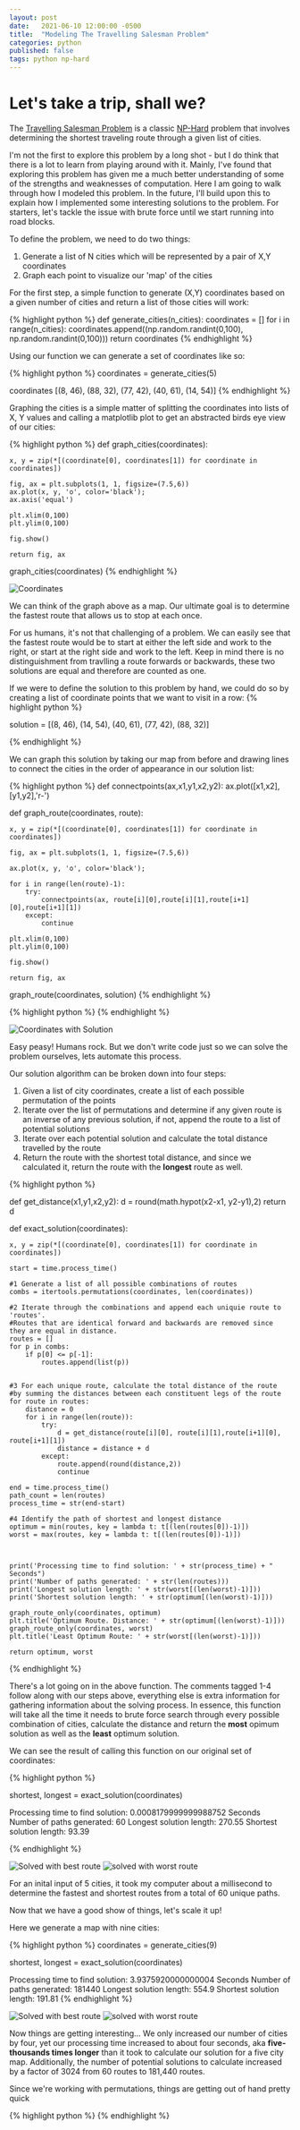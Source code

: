 ```yaml
---
layout: post
date:   2021-06-10 12:00:00 -0500
title:  "Modeling The Travelling Salesman Problem"
categories: python
published: false
tags: python np-hard
---
```


# Let's take a trip, shall we?

The [Travelling Salesman Problem][tsp-wiki] is a classic [NP-Hard][nphard-wiki] problem that involves determining the shortest traveling route through a given list of cities. 

I'm not the first to explore this problem by a long shot - but I do think that there is a lot to learn from playing around with it. Mainly, I've found that exploring this problem has given me a much better understanding of some of the strengths and weaknesses of computation. Here I am going to walk through how I modeled this problem. In the future, I'll build upon this to explain how I implemented some interesting solutions to the problem. For starters, let's tackle the issue with brute force until we start running into road blocks.

To define the problem, we need to do two things:
1. Generate a list of N cities which will be represented by a pair of X,Y coordinates
2. Graph each point to visualize our 'map' of the cities

For the first step, a simple function to generate (X,Y) coordinates based on a given number of cities and return a list of those cities will work:

{% highlight python %}
def generate_cities(n_cities):
    coordinates = []
    for i in range(n_cities):
        coordinates.append((np.random.randint(0,100), np.random.randint(0,100)))
    return coordinates
{% endhighlight %}

Using our function we can generate a set of coordinates like so:

{% highlight python %}
coordinates = generate_cities(5)

coordinates
[(8, 46), (88, 32), (77, 42), (40, 61), (14, 54)]
{% endhighlight %}

Graphing the cities is a simple matter of splitting the coordinates into lists of X, Y values and calling a matplotlib plot to get an abstracted birds eye view of our cities:


{% highlight python %}
def graph_cities(coordinates):

    x, y = zip(*[(coordinate[0], coordinates[1]) for coordinate in coordinates])
 
    fig, ax = plt.subplots(1, 1, figsize=(7.5,6))
    ax.plot(x, y, 'o', color='black');
    ax.axis('equal')

    plt.xlim(0,100)
    plt.ylim(0,100)
    
    fig.show()

    return fig, ax

graph_cities(coordinates)
{% endhighlight %}


![Coordinates](/assets/post_images/coordinates.png)

We can think of the graph above as a map. Our ultimate goal is to determine the fastest route that allows us to stop at each once. 

For us humans, it's not that challenging of a problem. We can easily see that the fastest route would be to start at either the left side and work to the right, or start at the right side and work to the left. Keep in mind there is no distinguishment from travlling a route forwards or backwards, these two solutions are equal and therefore are counted as one. 

If we were to define the solution to this problem by hand, we could do so by creating a list of coordinate points that we want to visit in a row:
{% highlight python %}

solution = [(8, 46), (14, 54), (40, 61), (77, 42), (88, 32)]

{% endhighlight %}

We can graph this solution by taking our map from before and drawing lines to connect the cities in the order of appearance in our solution list:

{% highlight python %}
def connectpoints(ax,x1,y1,x2,y2):
    ax.plot([x1,x2],[y1,y2],'r-')

def graph_route(coordinates, route):

    x, y = zip(*[(coordinate[0], coordinates[1]) for coordinate in coordinates])
    
    fig, ax = plt.subplots(1, 1, figsize=(7.5,6))

    ax.plot(x, y, 'o', color='black');

    for i in range(len(route)-1):
        try:
            connectpoints(ax, route[i][0],route[i][1],route[i+1][0],route[i+1][1])
        except:
            continue
    
    plt.xlim(0,100)
    plt.ylim(0,100)

    fig.show()

    return fig, ax

graph_route(coordinates, solution)
{% endhighlight %}



{% highlight python %}
{% endhighlight %}







![Coordinates with Solution](/assets/post_images/coordinates_with_solution.png)




Easy peasy! Humans rock. But we don't write code just so we can solve the problem ourselves, lets automate this process.

Our solution algorithm can be broken down into four steps:

<ol>
<li>Given a list of city coordinates, create a list of each possible permutation of the points</li>
<li>Iterate over the list of permutations and determine if any given route is an inverse of any previous solution, if not, append the route to a list of potential solutions</li>
<li>Iterate over each potential solution and calculate the total distance travelled by the route</li>
<li>Return the route with the shortest total distance, and since we calculated it, return the route with the <b>longest</b> route as well. </li>
</ol>



{% highlight python %}

def get_distance(x1,y1,x2,y2):
    d = round(math.hypot(x2-x1, y2-y1),2)
    return d


def exact_solution(coordinates):
    
    x, y = zip(*[(coordinate[0], coordinates[1]) for coordinate in coordinates])
    
    start = time.process_time()

    #1 Generate a list of all possible combinations of routes
    combs = itertools.permutations(coordinates, len(coordinates))

    #2 Iterate through the combinations and append each uniquie route to 'routes'.
    #Routes that are identical forward and backwards are removed since they are equal in distance. 
    routes = []
    for p in combs:
        if p[0] <= p[-1]:
            routes.append(list(p))


    #3 For each unique route, calculate the total distance of the route
    #by summing the distances between each constituent legs of the route
    for route in routes:
        distance = 0
        for i in range(len(route)):
            try:
                d = get_distance(route[i][0], route[i][1],route[i+1][0], route[i+1][1])
                distance = distance + d
            except:
                route.append(round(distance,2))
                continue

    end = time.process_time()
    path_count = len(routes)
    process_time = str(end-start)
    
    #4 Identify the path of shortest and longest distance
    optimum = min(routes, key = lambda t: t[(len(routes[0])-1)])
    worst = max(routes, key = lambda t: t[(len(routes[0])-1)])
    

        
    print('Processing time to find solution: ' + str(process_time) + " Seconds")
    print('Number of paths generated: ' + str(len(routes)))
    print('Longest solution length: ' + str(worst[(len(worst)-1)]))
    print('Shortest solution length: ' + str(optimum[(len(worst)-1)]))

    graph_route_only(coordinates, optimum)
    plt.title('Optimum Route. Distance: ' + str(optimum[(len(worst)-1)]))
    graph_route_only(coordinates, worst)
    plt.title('Least Optimum Route: ' + str(worst[(len(worst)-1)]))

    return optimum, worst

{% endhighlight %}

There's a lot going on in the above function. The comments tagged 1-4 follow along with our steps above, everything else is extra information for gathering information about the solving process. In essence, this function will take all the time it needs to brute force search through every possible combination of cities, calculate the distance and return the <b>most</b> opimum solution as well as the <b>least</b> optimum solution.

We can see the result of calling this function on our original set of coordinates:

{% highlight python %}

shortest, longest = exact_solution(coordinates)

Processing time to find solution: 0.0008179999999988752 Seconds
Number of paths generated: 60
Longest solution length: 270.55
Shortest solution length: 93.39

{% endhighlight %}


![Solved with best route](/assets/post_images/opt_w_dist.png)
![solved with worst route](/assets/post_images/lest_w_dist.png)
 
For an inital input of 5 cities, it took my computer about a millisecond to determine the fastest and shortest routes from a total of 60 unique paths. 

Now that we have a good show of things, let's scale it up!

Here we generate a map with nine cities:

{% highlight python %}
coordinates = generate_cities(9)

shortest, longest = exact_solution(coordinates)

Processing time to find solution: 3.9375920000000004 Seconds
Number of paths generated: 181440
Longest solution length: 554.9
Shortest solution length: 191.81
{% endhighlight %}

![Solved with best route](/assets/post_images/solved_9.png)
![solved with worst route](/assets/post_images/solved_9_bad.png)

Now things are getting interesting... We only increased our number of cities by four, yet our processing time increased to about four seconds, aka <b> five-thousands times longer</b> than it took to calculate our solution for a five city map. Additionally, the number of potential solutions to calculate increased by a factor of 3024 from 60 routes to 181,440 routes.

Since we're working with permutations, things are getting out of hand pretty quick


<!-- {% highlight python %}

(math.factorial(n_cities))/2

def n_routes(n_cities):
    return (math.factorial(n_cities))/2

n_routes(5)
60

{% endhighlight %}

Sixty solutions isn't bad! It might take us a few minutes to shuffle through all that informatin but our computers can handle that in no time. 

What about 6 cities? What about 8? 10? 12?

Lets try it out:

{% highlight python %}

n_routes(6)
360

n_routes(8)
20160

n_routes(10)
1814400

n_routes(11)
19958400

n_routes(12)
239500800

{% endhighlight %}

If you didn't notice, we've got a problem here. Since were working with factorials, our numbers are getting really big really quick. 

If we want our program to determine the fastest route through 11 different cities, it will have to evaluate almost 20 million solutions. If we want to determine the solution for 12 cities, our program will have to evalute just under 240 million solutions.

We may be running into some roadblocks here if we want to find the solution for a number greater than 12 cities and still be around when our program gets done finding the solution.

But what if we wanted to find solution to a problem with 30 cities? 40? Going the normal method, we might be waiting around awhile for the answer. That's the interesting thing about NP-Hard problems, a problem with only 12 solutions can take a computer 20 minutes to deterine the 100% correct solution. 

Theres a suprisingly simple solution to this problem, and I can't imagine a perfectionist would like the answer. In reality, we dont need the 100% correct answer. If we could get 99% of the way there with 1% uncertainty in one millionth the amount of time, that is a tradeoff worth taking every time. This is idea is sometimes refered to as <b>heuristics</b>, basically the idea that we don't really need a 100% accurate answer. Close enough is good enough. If we can accept this, we can start to get tricky with the travelling salesman problem. 

Now that we've got the problem defined, we'll take a look next time at some of the interesting ways to solve it. If you're interested in the code I used here, you can find the repository [here]:(https://github.com/tracedelange/traveling-salesman-problem)

Thanks for reading, I hope you enjoyed.

Trace -->


[tsp-wiki]:https://en.wikipedia.org/wiki/Travelling_salesman_problem
[nphard-wiki]:https://en.wikipedia.org/wiki/NP-hardness

{% highlight python %}
{% endhighlight %}